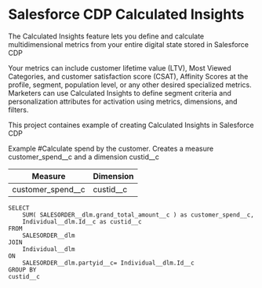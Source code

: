 # Salesforce CDP Calculated Insights

The Calculated Insights feature lets you define and calculate multidimensional metrics from your entire digital state stored in Salesforce CDP

Your metrics can include customer lifetime value (LTV), Most Viewed Categories, and customer satisfaction score (CSAT), Affinity Scores at the profile, segment, population level, or any other desired specialized metrics. Marketers can use Calculated Insights to define segment criteria and personalization attributes for activation using metrics, dimensions, and filters. 

This project containes example of creating Calculated Insights in Salesforce CDP

Example #Calculate spend by the customer. Creates a measure customer_spend__c and a dimension custid__c

| Measure            | Dimension   |
| -----------        | ----------- |
| customer_spend__c  | custid__c   |

```
SELECT
    SUM( SALESORDER__dlm.grand_total_amount__c ) as customer_spend__c,
    Individual__dlm.Id__c as custid__c
FROM
    SALESORDER__dlm
JOIN
    Individual__dlm
ON
    SALESORDER__dlm.partyid__c= Individual__dlm.Id__c 
GROUP BY
custid__c
```




